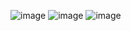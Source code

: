 ![image](https://github.com/user-attachments/assets/79eb1258-f528-4ab5-9189-835af7e3aff5)
![image](https://github.com/user-attachments/assets/7fc80fc7-3593-4df2-982a-6ee4937b4bff)
![image](https://github.com/user-attachments/assets/d5c827fa-08da-4408-a9b4-f5503efb7d22)


